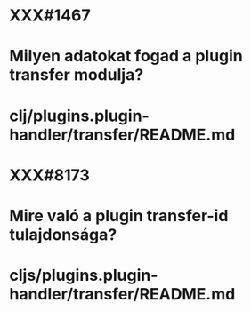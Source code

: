 
# XXX#1467
# Milyen adatokat fogad a plugin transfer modulja?
# clj/plugins.plugin-handler/transfer/README.md

# XXX#8173
# Mire való a plugin transfer-id tulajdonsága?
# cljs/plugins.plugin-handler/transfer/README.md
